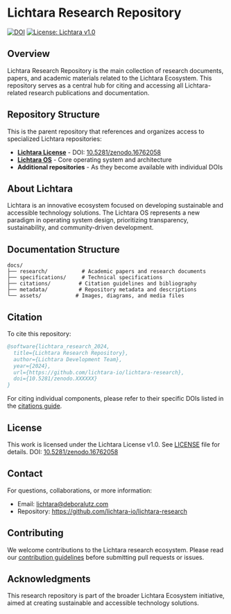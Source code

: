 # Lichtara Research Repository

[![DOI](https://zenodo.org/badge/DOI/10.5281/zenodo.XXXXXX.svg)](https://doi.org/10.5281/zenodo.XXXXXX)
[![License: Lichtara v1.0](https://img.shields.io/badge/License-Lichtara%20v1.0-blue.svg)](https://doi.org/10.5281/zenodo.16762058)

## Overview

Lichtara Research Repository is the main collection of research documents, papers, and academic materials related to the Lichtara Ecosystem. This repository serves as a central hub for citing and accessing all Lichtara-related research publications and documentation.

## Repository Structure

This is the parent repository that references and organizes access to specialized Lichtara repositories:

- **[Lichtara License](https://github.com/lichtara-io/license)** - DOI: [10.5281/zenodo.16762058](https://doi.org/10.5281/zenodo.16762058)
- **[Lichtara OS](https://github.com/lichtara-io/lichtara)** - Core operating system and architecture
- **Additional repositories** - As they become available with individual DOIs

## About Lichtara

Lichtara is an innovative ecosystem focused on developing sustainable and accessible technology solutions. The Lichtara OS represents a new paradigm in operating system design, prioritizing transparency, sustainability, and community-driven development.

## Documentation Structure

```
docs/
├── research/           # Academic papers and research documents
├── specifications/     # Technical specifications
├── citations/         # Citation guidelines and bibliography
├── metadata/          # Repository metadata and descriptions
└── assets/           # Images, diagrams, and media files
```

## Citation

To cite this repository:

```bibtex
@software{lichtara_research_2024,
  title={Lichtara Research Repository},
  author={Lichtara Development Team},
  year={2024},
  url={https://github.com/lichtara-io/lichtara-research},
  doi={10.5281/zenodo.XXXXXX}
}
```

For citing individual components, please refer to their specific DOIs listed in the [citations guide](docs/citations/citation-guide.md).

## License

This work is licensed under the Lichtara License v1.0. See [LICENSE](LICENSE) file for details.
DOI: [10.5281/zenodo.16762058](https://doi.org/10.5281/zenodo.16762058)

## Contact

For questions, collaborations, or more information:
- Email: lichtara@deboralutz.com
- Repository: https://github.com/lichtara-io/lichtara-research

## Contributing

We welcome contributions to the Lichtara research ecosystem. Please read our [contribution guidelines](CONTRIBUTING.md) before submitting pull requests or issues.

## Acknowledgments

This research repository is part of the broader Lichtara Ecosystem initiative, aimed at creating sustainable and accessible technology solutions.
